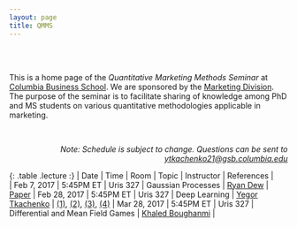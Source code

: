 ```yaml
---
layout: page
title: QMMS
---
```


<br>
<br>

This is a home page of the *Quantitative Marketing Methods Seminar* at [Columbia Business School](http://www8.gsb.columbia.edu/). We are sponsored by the [Marketing Division](http://www8.gsb.columbia.edu/faculty-research/divisions/marketing). The purpose of the seminar is to facilitate sharing of knowledge among PhD and MS students on various quantitative methodologies applicable in marketing.

<br>

<p class="message" align="right">
  <i>Note: Schedule is subject to change. Questions can be sent to <a href="mailto:ytkachenko21@gsb.columbia.edu">ytkachenko21@gsb.columbia.edu</a></i>
</p>

<style>
.lecture tr:last-child {
  color: green;
}
.lecture tr:first-child {
  font-weight: bold;
}
</style>

{: .table  .lecture :}
| Date         | Time      | Room     | Topic              | Instructor | References |                           
| Feb 7, 2017  | 5:45PM ET | Uris 327 | Gaussian Processes | [Ryan Dew](http://www.rtdew.com/) | [Paper](http://doi.org/10.1098/rsta.2011.0550)
| Feb 28, 2017 | 5:45PM ET | Uris 327 | Deep Learning      | [Yegor Tkachenko](http://www.yegortkachenko.com/) | [(1)](http://cs231n.github.io/), [(2)](https://cs.stanford.edu/~quocle/tutorial1.pdf), [(3)](https://cs.stanford.edu/~quocle/tutorial2.pdf), [(4)](https://github.com/fchollet/keras/tree/master/examples)
| Mar 28, 2017 | 5:45PM ET | Uris 327 | Differential and Mean Field Games      | [Khaled Boughanmi](http://www8.gsb.columbia.edu/cbs-directory/phd/KBoughanmi18) |



